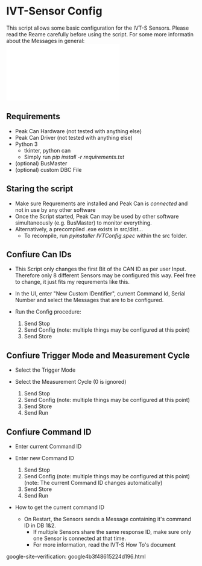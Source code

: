 # IVT-Sensor Config
This script allows some basic configuration for the IVT-S Sensors. Please read the Reame carefully before using the script.
For some more informatin about the Messages in general: ![IVT.md](IVT.md)

## Requirements
- Peak Can Hardware (not tested with anything else)
- Peak Can Driver (not tested with anything else)
- Python 3
    - tkinter, python can
    - Simply run *pip install -r requirements.txt*
- (optional) BusMaster
- (optional) custom DBC File

## Staring the script
- Make sure Requrements are installed and Peak Can is *connected* and not in use by any other software
- Once the Script started, Peak Can may be used by other software simultaneously (e.g. BusMaster) to monitor everything.
- Alternatively, a precompiled .exe exists in src/dist...
  - To recompile, run *pyinstaller IVTConfig.spec* within the src folder.

## Confiure Can IDs 
- This Script only changes the first Bit of the CAN ID as per user Input. Therefore only 8 different Sensors may be configured this way. Feel free to change, it just fits my requrements like this.
- In the UI, enter "New Custom IDentifier", current Command Id, Serial Number and select the Messages that are to be configured.
- Run the Config procedure:

    1. Send Stop
    2. Send Config (note: multiple things may be configured at this point)
    3. Send Store

## Confiure Trigger Mode and Measurement Cycle 
- Select the Trigger Mode
- Select the Measurement Cycle (0 is ignored)

    1. Send Stop
    2. Send Config (note: multiple things may be configured at this point)
    3. Send Store
    4. Send Run 

## Confiure Command ID
- Enter current Command ID
- Enter new Command ID

    1. Send Stop
    2. Send Config (note: multiple things may be configured at this point) (note: The current Command ID changes automatically)
    3. Send Store
    4. Send Run 

- How to get the current command ID
    - On Restart, the Sensors sends a Message containing it's command ID in DB 1&2. 
        - If multiple Sensors share the same response ID, make sure only one Sensor is connected at that time.
        - For more information, read the IVT-S How To's document
     


google-site-verification: google4b3f48615224d196.html

